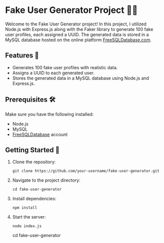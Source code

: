 # Fake User Generator Project 👥🚀

Welcome to the Fake User Generator project! In this project, I utilized Node.js with Express.js along with the Faker library to generate 100 fake user profiles, each assigned a UUID. The generated data is stored in a MySQL database hosted on the online platform [FreeSQLDatabase.com](https://freesqldatabase.com/).


## Features 🌟

- Generates 100 fake user profiles with realistic data.
- Assigns a UUID to each generated user.
- Stores the generated data in a MySQL database using Node.js and Express.js.

## Prerequisites 🛠️

Make sure you have the following installed:

- Node.js
- MySQL
- [FreeSQLDatabase](https://freesqldatabase.com/) account

## Getting Started 🚀

1. Clone the repository:

   ```
   git clone https://github.com/your-username/fake-user-generator.git
   ```
2. Navigate to the project directory:
    ```
    cd fake-user-generator
    ```
3. Install dependencies:
    ```
    npm install
    ```
4. Start the server:
    ```
    node index.js
    ```
   cd fake-user-generator

